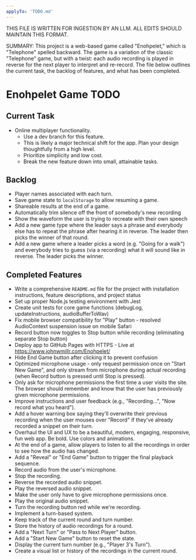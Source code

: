 ```yaml
---
applyTo: 'TODO.md'
---
```


THIS FILE IS WRITTEN FOR INGESTION BY AN LLM. ALL EDITS SHOULD MAINTAIN THIS FORMAT.

SUMMARY:
This project is a web-based game called "Enohpelet," which is "Telephone" spelled backward. The game is a variation of the classic "Telephone" game, but with a twist: each audio recording is played in reverse for the next player to interpret and re-record. The file below outlines the current task, the backlog of features, and what has been completed.

# Enohpelet Game TODO

## Current Task
- Online multiplayer functionality.
  - Use a dev branch for this feature.
  - This is likely a major technical shift for the app. Plan your design thoughtfully from a high level.
  - Prioritize simplicity and low cost.
  - Break the new feature down into small, attainable tasks.

## Backlog
- Player names associated with each turn.
- Save game state to `localStorage` to allow resuming a game.
- Shareable results at the end of a game.
- Automatically trim silence off the front of somebody's new recording
- Show the waveform the user is trying to recreate with their own speech
- Add a new game type where the leader says a phrase and everybody else has to repeat the phrase after hearing it in reverse. The leader then picks the winner of that round.
- Add a new game where a leader picks a word (e.g. "Going for a walk") and everybody tries to guess (via a recording) what it will sound like in reverse. The leader picks the winner.

## Completed Features
- Write a comprehensive `README.md` file for the project with installation instructions, feature descriptions, and project status
- Set up proper Node.js testing environment with Jest
- Create unit tests for core game functions (debugLog, updateInstructions, audioBufferToWav)
- Fix mobile browser compatibility for "Play" button - resolved AudioContext suspension issue on mobile Safari
- Record button now toggles to Stop button while recording (eliminating separate Stop button)
- Deploy app to GitHub Pages with HTTPS - Live at https://www.johnwmillr.com/Enohpelet/
- Hide End Game button after clicking it to prevent confusion
- Optimized microphone usage - only request permission once on "Start New Game", and only stream from microphone during actual recording (when Record button is pressed until Stop is pressed).
- Only ask for microphone permissions the first time a user visits the site. The browser should remember and know that the user has previously given microphone permissions.
- Improve instructions and user feedback (e.g., "Recording...", "Now record what you heard").
- Add a hover warning box saying they'll overwrite their previous recording when the user mouses over "Record" if they've already recorded a snippet on their turn.
- Overhaul the UI and UX to be a beautiful, modern, engaging, responsive, fun web app. Be bold. Use colors and animations.
- At the end of a game, allow players to listen to all the recordings in order to see how the audio has changed.
- Add a "Reveal" or "End Game" button to trigger the final playback sequence.
- Record audio from the user's microphone.
- Stop the recording.
- Reverse the recorded audio snippet.
- Play the reversed audio snippet.
- Make the user only have to give microphone permissions once.
- Play the original audio snippet.
- Turn the recording button red while we're recording.
- Implement a turn-based system.
- Keep track of the current round and turn number.
- Store the history of audio recordings for a round.
- Add a "Next Turn" or "Pass to Next Player" button.
- Add a "Start New Game" button to reset the state.
- Display the current turn number (e.g., "Player 3's Turn").
- Create a visual list or history of the recordings in the current round.
